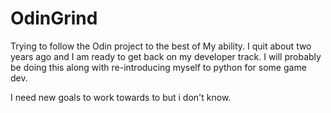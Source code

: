 # OdinGrind

Trying to follow the Odin project to the best of My ability. 
I quit about two years ago and I am ready to get back on my developer track. I will probably be doing this along with re-introducing myself to python for some game dev. 

I need new goals to work towards to but i don't know.
